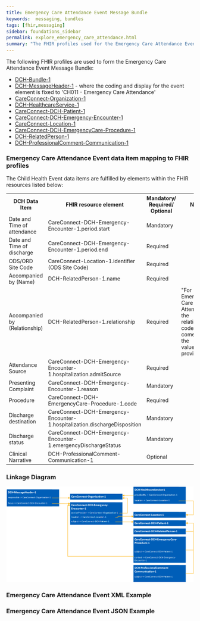 ```yaml
---
title: Emergency Care Attendance Event Message Bundle
keywords:  messaging, bundles
tags: [fhir,messaging]
sidebar: foundations_sidebar
permalink: explore_emergency_care_attendance.html
summary: "The FHIR profiles used for the Emergency Care Attendance Event Message Bundle"
---
```


The following FHIR profiles are used to form the Emergency Care Attendance Event Message Bundle:

- [DCH-Bundle-1](https://fhir.nhs.uk/STU3/StructureDefinition/DCH-Bundle-1)
- [DCH-MessageHeader-1](https://fhir.nhs.uk/STU3/StructureDefinition/DCH-MessageHeader-1) - where the coding and display for the event element is fixed to 'CH011 - Emergency Care Attendance'
- [CareConnect-Organization-1](https://fhir.hl7.org.uk/STU3/StructureDefinition/CareConnect-Organization-1)
- [DCH-HealthcareService-1](https://fhir.nhs.uk/STU3/StructureDefinition/DCH-HealthcareService-1)
- [CareConnect-DCH-Patient-1](https://fhir.nhs.uk/STU3/StructureDefinition/CareConnect-DCH-Patient-1)
- [CareConnect-DCH-Emergency-Encounter-1](https://fhir.nhs.uk/STU3/StructureDefinition/CareConnect-DCH-Emergency-Encounter-1)
- [CareConnect-Location-1](https://fhir.hl7.org.uk/STU3/StructureDefinition/CareConnect-Location-1)
- [CareConnect-DCH-EmergencyCare-Procedure-1](https://fhir.nhs.uk/STU3/StructureDefinition/CareConnect-DCH-EmergencyCare-Procedure-1)
- [DCH-RelatedPerson-1](https://fhir.nhs.uk/STU3/StructureDefinition/DCH-RelatedPerson-1)
- [DCH-ProfessionalComment-Communication-1](https://fhir.nhs.uk/STU3/StructureDefinition/DCH-ProfessionalComment-Communication-1)

### Emergency Care Attendance Event data item mapping to FHIR profiles ###

The Child Health Event data items are fulfilled by elements within the FHIR resources listed below:

<table>
<tr>
<th>DCH Data Item</th><th>FHIR resource element</th><th>Mandatory/<br/>Required/<br/>Optional</th><th>Note</th>
</tr>
<tr>
<td>Date and Time of attendance</td><td>CareConnect-DCH-Emergency-Encounter-1.period.start</td><td>Mandatory</td><td></td>
</tr>
<tr>
<td>Date and Time of discharge</td><td>CareConnect-DCH-Emergency-Encounter-1.period.end</td><td>Required</td><td></td>
</tr>
<tr>
<td>ODS/ORD Site Code</td><td>CareConnect-Location-1.identifier (ODS Site Code)</td><td>Required</td><td></td>
</tr>
<tr>
<td>Accompanied by (Name)</td><td>DCH-RelatedPerson-1.name</td><td>Required</td><td></td>
</tr>
<tr>
<td>Accompanied by (Relationship)</td><td>DCH-RelatedPerson-1.relationship</td><td>Required</td><td>"For Emergency Care Attendance, the relationship code must come from the valueSet provided)"</td>
</tr>
<tr>
<td>Attendance Source</td><td>CareConnect-DCH-Emergency-Encounter-1.hospitalization.admitSource</td><td>Required</td><td></td>
</tr>
<tr>
<td>Presenting Complaint</td><td>CareConnect-DCH-Emergency-Encounter-1.reason</td><td>Mandatory</td><td></td>
</tr>
<tr>
<td>Procedure</td><td>CareConnect-DCH-EmergencyCare-Procedure-1.code</td><td>Required</td><td></td>
</tr>
<tr>
<td>Discharge destination</td><td>CareConnect-DCH-Emergency-Encounter-1.hospitalization.dischargeDisposition</td><td>Mandatory</td><td></td>
</tr>
<tr>
<td>Discharge status</td><td>CareConnect-DCH-Emergency-Encounter-1.emergencyDischargeStatus</td><td>Mandatory</td><td></td>
</tr>
<tr>
<td>Clinical Narrative</td><td>DCH-ProfessionalComment-Communication-1</td><td>Optional</td><td></td>
</tr>
</table>



### Linkage Diagram ###

<img src="images/explore/EmergencyCareAttendanceEvent.png">

### Emergency Care Attendance Event XML Example ###

<script src="https://gist.github.com/IOPS-DEV/da57b30b053b500f49e62a0af8b6bf3f.js"></script>

### Emergency Care Attendance Event JSON Example ###

<script src="https://gist.github.com/IOPS-DEV/0575b51eb7c66b39c33d66e9d6f46abc.js"></script>